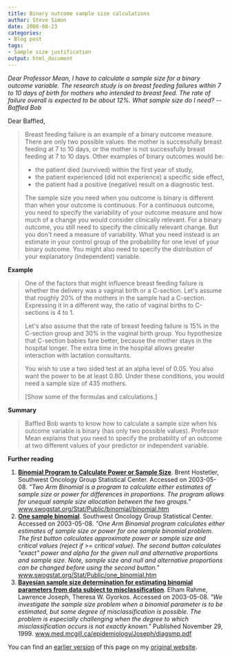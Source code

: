 ```yaml
---
title: Binary outcome sample size calculations
author: Steve Simon
date: 2000-08-23
categories:
- Blog post
tags:
- Sample size justification
output: html_document
---
```

*Dear Professor Mean, I have to calculate a sample size for a binary
outcome variable. The research study is on breast feeding failures
within 7 to 10 days of birth for mothers who intended to breast feed.
The rate of failure overall is expected to be about 12%. What sample
size do I need? -- Baffled Bob*

Dear Baffled,

> Breast feeding failure is an example of a binary outcome measure.
> There are only two possible values: the mother is successfully breast
> feeding at 7 to 10 days, or the mother is not successfully breast
> feeding at 7 to 10 days. Other examples of binary outcomes would be:
>
> -   the patient died (survived) within the first year of study,
> -   the patient experienced (did not experience) a specific side
>     effect,
> -   the patient had a positive (negative) result on a diagnostic test.
>
> The sample size you need when you outcome is binary is different than
> when your outcome is continuous. For a continuous outcome, you need to
> specify the variability of your outcome measure and how much of a
> change you would consider clinically relevant. For a binary outcome,
> you still need to specify the clinically relevant change. But you
> don't need a measure of variability. What you need instead is an
> estimate in your control group of the probability for one level of
> your binary outcome. You might also need to specify the distribution
> of your explanatory (independent) variable.

**Example**

> One of the factors that might influence breast feeding failure is
> whether the delivery was a vaginal birth or a C-section. Let's assume
> that roughly 20% of the mothers in the sample had a C-section.
> Expressing it in a different way, the ratio of vaginal births to
> C-sections is 4 to 1.
>
> Let's also assume that the rate of breast feeding failure is 15% in
> the C-section group and 30% in the vaginal birth group. You
> hypothesize that C-section babies fare better, because the mother
> stays in the hospital longer. The extra time in the hospital allows
> greater interaction with lactation consultants.
>
> You wish to use a two sided test at an alpha level of 0.05. You also
> want the power to be at least 0.80. Under these conditions, you would
> need a sample size of 435 mothers.
>
> [Show some of the formulas and calculations.]

**Summary**

> Baffled Bob wants to know how to calculate a sample size when his
> outcome variable is binary (has only two possible values). Professor
> Mean explains that you need to specify the probability of an outcome
> at two different values of your predictor or independent variable.

**Further reading**

1.  **[Binomial Program to Calculate Power or Sample
    Size](http://www.swogstat.org/Stat/Public/binomial/binomial.htm)**.
    Brent Hostetler, Southwest Oncology Group Statistical Center.
    Accessed on 2003-05-08. *"Two Arm Binomial is a program to
    calculate either estimates of sample size or power for differences
    in proportions. The program allows for unequal sample size
    allocation between the two groups."*
    www.swogstat.org/Stat/Public/binomial/binomial.htm
2.  **[One sample
    binomial](http://www.swogstat.org/Stat/Public/one_binomial.htm)**.
    Southwest Oncology Group Statistical Center. Accessed on 2003-05-08.
    *"One Arm Binomial program calculates either estimates of sample
    size or power for one sample binomial problem. The first button
    calculates approximate power or sample size and critical values
    (reject if >= critical value). The second button calculates
    "exact" power and alpha for the given null and alternative
    proportions and sample size. Note, sample size and null and
    alternative proportions can be changed before using the second
    button."* www.swogstat.org/Stat/Public/one_binomial.htm
3.  **[Bayesian sample size determination for estimating binomial
    parameters from data subject to
    misclassification](http://www.med.mcgill.ca/epidemiology/Joseph/diagsmp.pdf)**.
    Elham Rahme, Lawrence Joseph, Theresa W. Gyorkos. Accessed on
    2003-05-08. *"We investigate the sample size problem when a
    binomial parameter is to be estimated, but some degree of
    misclassification is possible. The problem is especially challenging
    when the degree to which misclassification occurs is not exactly
    known."* Published November 29, 1999.
    www.med.mcgill.ca/epidemiology/Joseph/diagsmp.pdf

You can find an [earlier version](http://www.pmean.com/00/binary.html) of this page on my [original website](http://www.pmean.com/original_site.html).